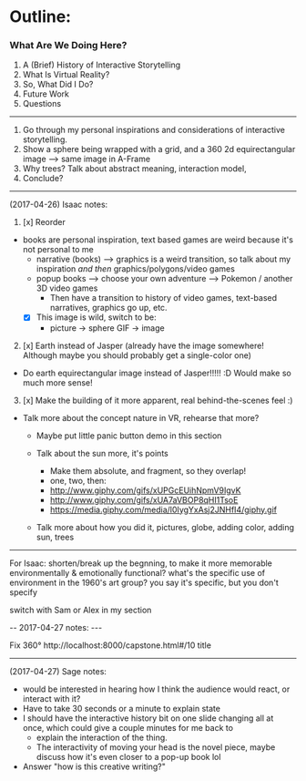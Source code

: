 # Outline:

### What Are We Doing Here?

1. A (Brief) History of Interactive Storytelling <!-- .element: style="color: #BBB" -->
2. What Is Virtual Reality? <!-- .element: style="color: #2EAFAC" -->
3. So, What Did I Do? <!-- .element: style="color: #BBB" -->
4. Future Work <!-- .element: style="color: #BBB" -->
5. Questions <!-- .element: style="color: #BBB" -->

-----

1. Go through my personal inspirations and considerations of interactive storytelling.
2. Show a sphere being wrapped with a grid, and a 360 2d equirectangular image --> same image in A-Frame
3. Why trees? Talk about abstract meaning, interaction model,
4. Conclude?

---

(2017-04-26) Isaac notes:

1. [x] Reorder
- books are personal inspiration, text based games are weird because it's not personal to me
    - narrative (books) --> graphics is a weird transition, so talk about my inspiration _and then_ graphics/polygons/video games
    - popup books --> choose your own adventure --> Pokemon / another 3D video games
        - Then have a transition to history of video games, text-based narratives, graphics go up, etc.
    - [x] This image is wild, switch to be:
        - picture -> sphere GIF -> image

2. [x] Earth instead of Jasper (already have the image somewhere! Although maybe you should probably get a single-color one)
- Do earth equirectangular image instead of Jasper!!!!! :D Would make so much more sense!

3. [x] Make the building of it more apparent, real behind-the-scenes feel :)
- Talk more about the concept nature in VR, rehearse that more?
    - Maybe put little panic button demo in this section
    - Talk about the sun more, it's points
        - Make them absolute, and fragment, so they overlap!
        - one, two, then:
        - http://www.giphy.com/gifs/xUPGcEUihNpmV9IgvK
        - http://www.giphy.com/gifs/xUA7aVBOP8qHI1TsoE
        - https://media.giphy.com/media/l0IygYxAsj2JNHfI4/giphy.gif

    - Talk more about how you did it, pictures, globe, adding color, adding sun, trees

----
For Isaac:
shorten/break up the begnning, to make it more memorable
environmentally & emotionally functional?
what's the specific use of environment in the 1960's art group? you say it's specific, but you don't specify

switch with Sam or Alex in my section

-- 2017-04-27 notes: ---

Fix 360° http://localhost:8000/capstone.html#/10 title

---

(2017-04-27) Sage notes:

- would be interested in hearing how I think the audience would react, or interact with it?
- Have to take 30 seconds or a minute to explain state
- I should have the interactive history bit on one slide changing all at once, which could give a couple minutes for me back to
    - explain the interaction of the thing.
    - The interactivity of moving your head is the novel piece, maybe discuss how it's even closer to a pop-up book lol
- Answer "how is this creative writing?"
